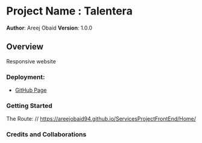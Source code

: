 # Project Name : Talentera

**Author**: Areej Obaid
**Version**: 1.0.0 

## Overview
Responsive website

### Deployment:
* [GitHub Page](https://areejobaid94.github.io/ServicesProjectFrontEnd/Home/)

### Getting Started
The  Route:   // https://areejobaid94.github.io/ServicesProjectFrontEnd/Home/

### Credits and Collaborations
<!-- Give credit (and a link) to other people or resources that helped you build this application. -->